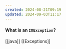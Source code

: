 ```yaml
---
created: 2024-08-21T09:19
updated: 2024-09-03T11:17
---
```

#### What is an `IOException`?


[[java]] [[Exceptions]]